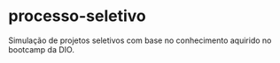 # processo-seletivo
Simulação de projetos seletivos com base no conhecimento aquirido no bootcamp da DIO.
